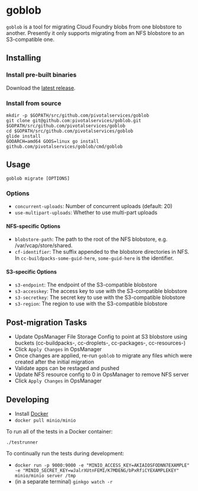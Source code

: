 # goblob

`goblob` is a tool for migrating Cloud Foundry blobs from one blobstore to
another. Presently it only supports migrating from an NFS blobstore to an
S3-compatible one.

## Installing

### Install pre-built binaries

Download the [latest release](https://github.com/pivotalservices/goblob/releases/latest).

### Install from source

```
mkdir -p $GOPATH/src/github.com/pivotalservices/goblob
git clone git@github.com:pivotalservices/goblob.git $GOPATH/src/github.com/pivotalservices/goblob
cd $GOPATH/src/github.com/pivotalservices/goblob
glide install
GOOARCH=amd64 GOOS=linux go install github.com/pivotalservices/goblob/cmd/goblob
```

## Usage

`goblob migrate [OPTIONS]`

### Options

* `concurrent-uploads`: Number of concurrent uploads (default: 20)
* `use-multipart-uploads`: Whether to use multi-part uploads

#### NFS-specific Options

* `blobstore-path`: The path to the root of the NFS blobstore, e.g. /var/vcap/store/shared.
* `cf-identifier`: The suffix appended to the blobstore directories in NFS. In `cc-buildpacks-some-guid-here`, `some-guid-here` is the identifier.

#### S3-specific Options

* `s3-endpoint`: The endpoint of the S3-compatible blobstore
* `s3-accesskey`: The access key to use with the S3-compatible blobstore
* `s3-secretkey`: The secret key to use with the S3-compatible blobstore
* `s3-region`: The region to use with the S3-compatible blobstore

## Post-migration Tasks

- Update OpsManager File Storage Config to point at S3 blobstore using buckets (cc-buildpacks-<uniqueid>, cc-droplets-<uniqueid>, cc-packages-<uniqueid>, cc-resources-<uniqueid>)
- Click `Apply Changes` in OpsManager
- Once changes are applied, re-run `goblob` to migrate any files which were created after the initial migration
- Validate apps can be restaged and pushed
- Update NFS resource config to 0 in OpsManager to remove NFS server
- Click `Apply Changes` in OpsManager

## Developing

* Install [Docker](https://www.docker.com/products/docker)
* `docker pull minio/minio`

To run all of the tests in a Docker container:

`./testrunner`

To continually run the tests during development:

* `docker run -p 9000:9000 -e "MINIO_ACCESS_KEY=AKIAIOSFODNN7EXAMPLE" -e "MINIO_SECRET_KEY=wJalrXUtnFEMI/K7MDENG/bPxRfiCYEXAMPLEKEY" minio/minio server /tmp`
* (in a separate terminal) `ginkgo watch -r`
